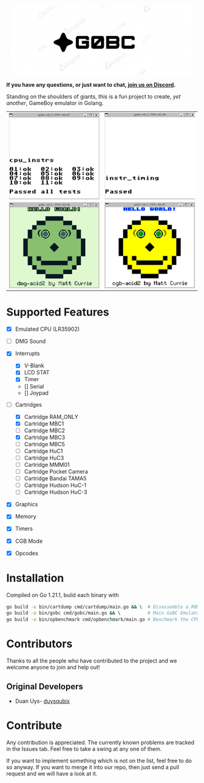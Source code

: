 <p align="center">
<img src="docs/gobc_logo.png" width="480">
</p>

__If you have any questions, or just want to chat, [join us on Discord](https://discord.gg/eZg8bEYy).__


Standing on the shoulders of giants, this is a fun project to create, _yet another_, GameBoy emulator in Golang. 

<!---
Generate GIF with the layout and captions
-->
<table>
  <tbody>
    <tr>
      <td align="center">
        <img src="docs/cpu_instrs.png" width="400">
      </td>
      <td align="center">
        <img src="docs/instr_timing.png" width="400">
      </td>
    </tr>
    <tr>
      <td align="center">
        <img src="docs/dmg-acid2.png" width="400">
      </td>
      <td align="center">
        <img src="docs/cgb-acid2.png" width="400">
      </td>
    </tr>
  </tbody>
</table>

Supported Features
==================
- [x] Emulated CPU (LR35902)
- [ ] DMG Sound
- [x] Interrupts
    * [x] V-Blank
    * [x] LCD STAT
    * [x] Timer
    * [] Serial
    * [] Joypad
- [ ] Cartridges
    - [x] Cartridge RAM_ONLY
    - [x] Cartridge MBC1
    - [ ] Cartridge MBC2
    - [x] Cartridge MBC3
    - [ ] Cartridge MBC5
    - [ ] Cartridge HuC1
    - [ ] Cartridge HuC3
    - [ ] Cartridge MMM01
    - [ ] Cartridge Pocket Camera
    - [ ] Cartridge Bandai TAMA5
    - [ ] Cartridge Hudson HuC-1
    - [ ] Cartridge Hudson HuC-3
- [x] Graphics 
- [x] Memory
- [x] Timers
- [x] CGB Mode
- [x] Opcodes


Installation
============
Compiled on Go 1.21.1, build each binary with 
```bash 
go build -o bin/cartdump cmd/cartdump/main.go && \  # Disassemble a ROM
go build -o bin/gobc cmd/gobc/main.go && \          # Main GoBC Emulator
go build -o bin/opbenchmark cmd/opbenchmark/main.go # Benchmark the CPU on current system
```


Contributors
============

Thanks to all the people who have contributed to the project and we welcome anyone to 
join and help out!

Original Developers
-------------------

 * Duan Uys- [duysqubix](https://github.com/duysqubix)



Contribute
==========
Any contribution is appreciated. The currently known problems are tracked in the Issues tab. Feel free to take a swing at any one of them.

If you want to implement something which is not on the list, feel free to do so anyway. If you want to merge it into our repo, then just send a pull request and we will have a look at it.